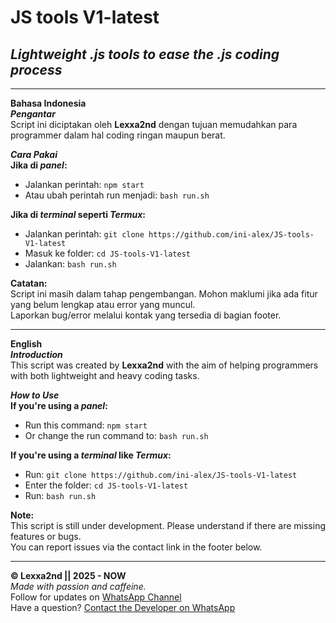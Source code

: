 # **JS tools V1-latest**
## *Lightweight .js tools to ease the .js coding process*

---

**Bahasa Indonesia**  
***Pengantar***  
Script ini diciptakan oleh **Lexxa2nd** dengan tujuan memudahkan para programmer dalam hal coding ringan maupun berat.

***Cara Pakai***  
**Jika di *panel*:**
- Jalankan perintah: `npm start`  
- Atau ubah perintah run menjadi: `bash run.sh`

**Jika di *terminal* seperti *Termux*:**
- Jalankan perintah: `git clone https://github.com/ini-alex/JS-tools-V1-latest`
- Masuk ke folder: `cd JS-tools-V1-latest`
- Jalankan: `bash run.sh`

**Catatan:**  
Script ini masih dalam tahap pengembangan. Mohon maklumi jika ada fitur yang belum lengkap atau error yang muncul.  
Laporkan bug/error melalui kontak yang tersedia di bagian footer.

---

**English**  
***Introduction***  
This script was created by **Lexxa2nd** with the aim of helping programmers with both lightweight and heavy coding tasks.

***How to Use***  
**If you're using a *panel*:**
- Run this command: `npm start`  
- Or change the run command to: `bash run.sh`

**If you're using a *terminal* like *Termux*:**
- Run: `git clone https://github.com/ini-alex/JS-tools-V1-latest`
- Enter the folder: `cd JS-tools-V1-latest`
- Run: `bash run.sh`

**Note:**  
This script is still under development. Please understand if there are missing features or bugs.  
You can report issues via the contact link in the footer below.

---

**© Lexxa2nd || 2025 - NOW**  
*Made with passion and caffeine.*  
Follow for updates on [WhatsApp Channel](https://whatsapp.com/channel/0029Vb43ANHEAKWOEuGnO23o)  
Have a question? [Contact the Developer on WhatsApp](https://wa.me/6285129426672)
